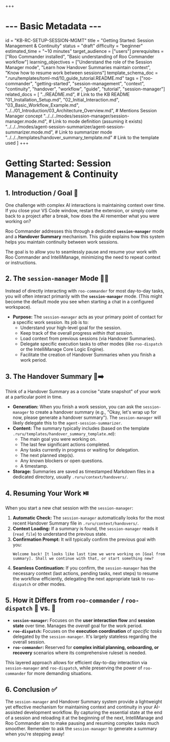 +++
# --- Basic Metadata ---
id = "KB-RC-SETUP-SESSION-MGMT"
title = "Getting Started: Session Management & Continuity"
status = "draft"
difficulty = "beginner"
estimated_time = "~10 minutes"
target_audience = ["users"]
prerequisites = ["Roo Commander installed", "Basic understanding of Roo Commander workflow"]
learning_objectives = ["Understand the role of the Session Manager mode", "Learn how Handover Summaries maintain context", "Know how to resume work between sessions"]
template_schema_doc = ".ruru/templates/toml-md/10_guide_tutorial.README.md"
tags = ["roo-commander", "getting-started", "session-management", "context", "continuity", "handover", "workflow", "guide", "tutorial", "session-manager"]
related_docs = [
    "../README.md", # Link to the KB README
    "01_Installation_Setup.md",
    "02_Initial_Interaction.md",
    "03_Basic_Workflow_Example.md",
    "../../01_Introduction/03_Architecture_Overview.md", # Mentions Session Manager concept
    "../../../modes/session-manager/session-manager.mode.md", # Link to mode definition (assuming it exists)
    "../../../modes/agent-session-summarizer/agent-session-summarizer.mode.md", # Link to summarizer mode
    "../../../templates/handover_summary_template.md" # Link to the template used
    ]
+++

# Getting Started: Session Management & Continuity

## 1. Introduction / Goal 🎯

One challenge with complex AI interactions is maintaining context over time. If you close your VS Code window, restart the extension, or simply come back to a project after a break, how does the AI remember what you were working on?

Roo Commander addresses this through a dedicated **`session-manager`** mode and a **Handover Summary** mechanism. This guide explains how this system helps you maintain continuity between work sessions.

The goal is to allow you to seamlessly pause and resume your work with Roo Commander and IntelliManage, minimizing the need to repeat context or instructions.

## 2. The `session-manager` Mode 🧑‍💼

Instead of directly interacting with `roo-commander` for most day-to-day tasks, you will often interact primarily with the **`session-manager`** mode. (This might become the default mode you see when starting a chat in a configured workspace).

*   **Purpose:** The `session-manager` acts as your primary point of contact for a specific work session. Its job is to:
    *   Understand your high-level goal for the session.
    *   Keep track of the overall progress *within that session*.
    *   Load context from previous sessions (via Handover Summaries).
    *   Delegate specific execution tasks to other modes (like `roo-dispatch` or the IntelliManage Core Logic Engine).
    *   Facilitate the creation of Handover Summaries when you finish a work period.

## 3. The Handover Summary 📝➡️

Think of a Handover Summary as a concise "state snapshot" of your work at a particular point in time.

*   **Generation:** When you finish a work session, you can ask the `session-manager` to create a handover summary (e.g., "Okay, let's wrap up for now, please generate a handover summary"). The `session-manager` will likely delegate this to the `agent-session-summarizer`.
*   **Content:** The summary typically includes (based on the template `.ruru/templates/handover_summary_template.md`):
    *   The main goal you were working on.
    *   The last few significant actions completed.
    *   Any tasks currently in progress or waiting for delegation.
    *   The next planned step(s).
    *   Any known blockers or open questions.
    *   A timestamp.
*   **Storage:** Summaries are saved as timestamped Markdown files in a dedicated directory, usually `.ruru/context/handovers/`.

## 4. Resuming Your Work ⏯️

When you start a new chat session with the `session-manager`:

1.  **Automatic Check:** The `session-manager` automatically looks for the most recent Handover Summary file in `.ruru/context/handovers/`.
2.  **Context Loading:** If a summary is found, the `session-manager` reads it (`read_file`) to understand the previous state.
3.  **Confirmation Prompt:** It will typically confirm the previous goal with you:
    ```prompt
    Welcome back! It looks like last time we were working on [Goal from summary]. Shall we continue with that, or start something new?
    ```
4.  **Seamless Continuation:** If you confirm, the `session-manager` has the necessary context (last actions, pending tasks, next steps) to resume the workflow efficiently, delegating the next appropriate task to `roo-dispatch` or other modes.

## 5. How it Differs from `roo-commander` / `roo-dispatch` 👑 vs. 🚜

*   **`session-manager`:** Focuses on the **user interaction flow** and **session state** over time. Manages the *overall* goal for the work period.
*   **`roo-dispatch`:** Focuses on the **execution coordination** of *specific tasks* delegated by the `session-manager`. It's largely stateless regarding the overall session.
*   **`roo-commander`:** Reserved for **complex initial planning, onboarding, or recovery** scenarios where its comprehensive ruleset is needed.

This layered approach allows for efficient day-to-day interaction via `session-manager` and `roo-dispatch`, while preserving the power of `roo-commander` for more demanding situations.

## 6. Conclusion ✅

The `session-manager` and Handover Summary system provide a lightweight yet effective mechanism for maintaining context and continuity in your AI-assisted development workflow. By capturing the essential state at the end of a session and reloading it at the beginning of the next, IntelliManage and Roo Commander aim to make pausing and resuming complex tasks much smoother. Remember to ask the `session-manager` to generate a summary when you're stepping away!